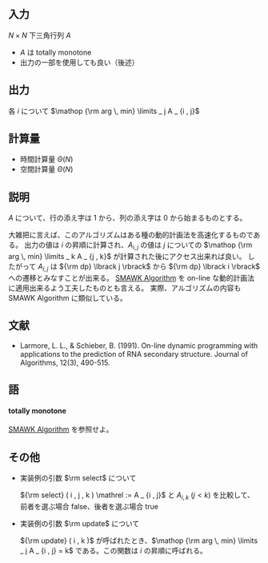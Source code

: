 ## 入力
$N \times N$ 下三角行列 $A$
-   $A$ は totally monotone
-   出力の一部を使用しても良い（後述）

## 出力
各 $i$ について $\mathop {\rm arg \, min} \limits _ j A _ {i , j}$

## 計算量
-   時間計算量 $\Theta ( N )$
-   空間計算量 $\Theta ( N )$

## 説明
$A$ について、行の添え字は $1$ から、列の添え字は $0$ から始まるものとする。

大雑把に言えば、このアルゴリズムはある種の動的計画法を高速化するものである。
出力の値は $i$ の昇順に計算され、$A _ {i , j}$ の値は
$j$ についての $\mathop {\rm arg \, min} \limits _ k A _ {j , k}$
が計算された後にアクセス出来れば良い。
したがって $A _ {i , j}$ は ${\rm dp} \lbrack j \rbrack$ から
${\rm dp} \lbrack i \rbrack$ への遷移とみなすことが出来る。
[SMAWK Algorithm](https://noshi91.github.io/Library/library/algorithm/smawk.cpp.html)
を on-line な動的計画法に適用出来るよう工夫したものとも言える。
実際、アルゴリズムの内容も SMAWK Algorithm に類似している。

## 文献
-   Larmore, L. L., & Schieber, B. (1991). On-line dynamic programming with applications to the prediction of RNA secondary structure. Journal of Algorithms, 12(3), 490-515.

## 語

#### totally monotone
[SMAWK Algorithm](https://noshi91.github.io/Library/library/algorithm/smawk.cpp.html) を参照せよ。

## その他
-   実装例の引数 $\rm select$ について

    ${\rm select} ( i , j , k ) \mathrel := A _ {i , j}$ と $A _ {i , k} \  ( j \lt k )$ を比較して、前者を選ぶ場合 false、後者を選ぶ場合 true

-   実装例の引数 $\rm update$ について

    ${\rm update} ( i , k )$ が呼ばれたとき、$\mathop {\rm arg \, min} \limits _ j A _ {i , j} = k$ である。この関数は $i$ の昇順に呼ばれる。
